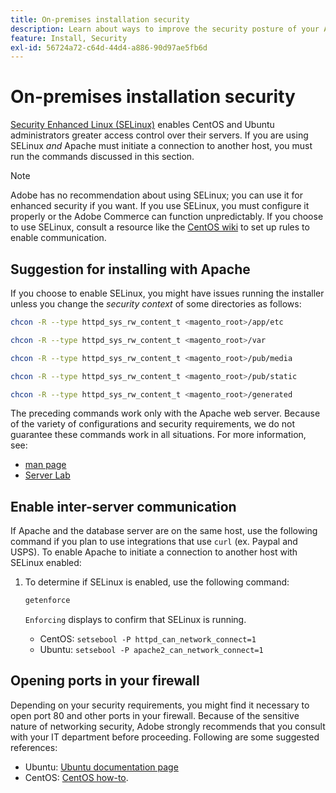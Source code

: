 ```yaml
---
title: On-premises installation security
description: Learn about ways to improve the security posture of your Adobe Commerce or Magento Open Source on-premises installation.
feature: Install, Security
exl-id: 56724a72-c64d-44d4-a886-90d97ae5fb6d
---
```

# On-premises installation security

[Security Enhanced Linux (SELinux)](https://selinuxproject.org/page/Main_Page) enables CentOS and Ubuntu administrators greater access control over their servers. If you are using SELinux *and* Apache must initiate a connection to another host, you must run the commands discussed in this section.

>[!NOTE]
>
>Adobe has no recommendation about using SELinux; you can use it for enhanced security if you want. If you use SELinux, you must configure it properly or the Adobe Commerce can function unpredictably. If you choose to use SELinux, consult a resource like the [CentOS wiki](https://wiki.centos.org/HowTos/SELinux) to set up rules to enable communication.

## Suggestion for installing with Apache

If you choose to enable SELinux, you might have issues running the installer unless you change the *security context* of some directories as follows:

```bash
chcon -R --type httpd_sys_rw_content_t <magento_root>/app/etc
```

```bash
chcon -R --type httpd_sys_rw_content_t <magento_root>/var
```

```bash
chcon -R --type httpd_sys_rw_content_t <magento_root>/pub/media
```

```bash
chcon -R --type httpd_sys_rw_content_t <magento_root>/pub/static
```

```bash
chcon -R --type httpd_sys_rw_content_t <magento_root>/generated
```

The preceding commands work only with the Apache web server. Because of the variety of configurations and security requirements, we do not guarantee these commands work in all situations. For more information, see:

*  [man page](https://linux.die.net/man/8/httpd_selinux)
*  [Server Lab](https://www.serverlab.ca/tutorials/linux/web-servers-linux/configuring-selinux-policies-for-apache-web-servers/)

## Enable inter-server communication

If Apache and the database server are on the same host, use the following command if you plan to use integrations that use `curl` (ex. Paypal and USPS).
To enable Apache to initiate a connection to another host with SELinux enabled:

1. To determine if SELinux is enabled, use the following command:

   ```bash
   getenforce
   ```

   `Enforcing` displays to confirm that SELinux is running.

   *  CentOS: `setsebool -P httpd_can_network_connect=1`
   *  Ubuntu: `setsebool -P apache2_can_network_connect=1`

## Opening ports in your firewall

Depending on your security requirements, you might find it necessary to open port 80 and other ports in your firewall. Because of the sensitive nature of networking security, Adobe strongly recommends that you consult with your IT department before proceeding. Following are some suggested references:

*  Ubuntu: [Ubuntu documentation page](https://help.ubuntu.com/community/IptablesHowTo)
*  CentOS: [CentOS how-to](https://wiki.centos.org/HowTos%282f%29Network%282f%29IPTables.html).
